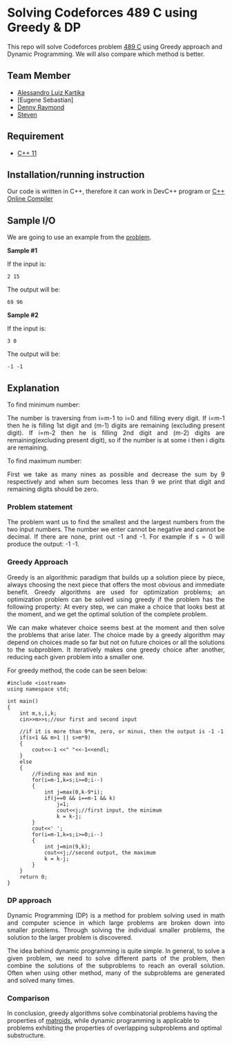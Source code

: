 # Solving Codeforces 489 C using Greedy & DP
This repo will solve Codeforces problem [489 C](https://codeforces.com/problemset/problem/489/C) using Greedy approach and Dynamic Programming. We will also compare which method is better.

## Team Member
- [Alessandro Luiz Kartika](http://codeforces.com/profile/Elderhawk)
- [Eugene Sebastian]
- [Denny Raymond](http://codeforces.com/profile/dendenray)
- [Steven](http://codeforces.com/profile/Steve2015) 

## Requirement
- [C++ 11](https://osdn.net/projects/sfnet_tdm-gcc/)

## Installation/running instruction
Our code is written in C++, therefore it can work in DevC++ program or [C++ Online Compiler](https://www.onlinegdb.com/online_c++_compiler)

## Sample I/O
We are going to use an example from the [problem](https://codeforces.com/contest/489/problem/C).

**Sample #1**

If the input is:

```
2 15
```

The output will be:

```
69 96
```

**Sample #2**

If the input is:

```
3 0
```

The output will be:

```
-1 -1
```

## Explanation
To find minimum number:

<p align="justify">
The number is traversing from i=m-1 to i=0 and filling every digit. If i=m-1 then he is filling 1st digit and (m-1) digits are remaining (excluding present digit). If i=m-2 then he is filling 2nd digit and (m-2) digits are remaining(excluding present digit), so if the number is at some i then i digits are remaining.

To find maximum number:

<p align="justify">
First we take as many nines as possible and decrease the sum by 9 respectively and when sum becomes less than 9 we print that digit and remaining digits should be zero.

### Problem statement
<p align="justify">
The problem want us to find the smallest and the largest numbers from the two input numbers. The number we enter cannot be negative and cannot be decimal. If there are none, print out -1 and -1. For example if s = 0 will produce the output: -1 -1.

### Greedy Approach
<p align="justify">
Greedy is an algorithmic paradigm that builds up a solution piece by piece, always choosing the next piece that offers the most obvious and immediate benefit. Greedy algorithms are used for optimization problems; an optimization problem can be solved using greedy if the problem has the following property: At every step, we can make a choice that looks best at the moment, and we get the optimal solution of the complete problem.

<p align="justify">
We can make whatever choice seems best at the moment and then solve the problems that arise later. The choice made by a greedy algorithm may depend on choices made so far but not on future choices or all the solutions to the subproblem. It iteratively makes one greedy choice after another, reducing each given problem into a smaller one.

For greedy method, the code can be seen below:

```
#include <iostream>
using namespace std;

int main()
{
    int m,s,i,k;
    cin>>m>>s;//our first and second input
    
    //if it is more than 9*m, zero, or minus, then the output is -1 -1
    if(s<1 && m>1 || s>m*9)
    {
        cout<<-1 <<" "<<-1<<endl;
    }
    else
    {
        //Finding max and min
        for(i=m-1,k=s;i>=0;i--)
        {
            int j=max(0,k-9*i);
            if(j==0 && i==m-1 && k)
                j=1;
                cout<<j;//first input, the minimum
                k = k-j;
        }
        cout<<' ';
        for(i=m-1,k=s;i>=0;i--)
        {
            int j=min(9,k);
            cout<<j;//second output, the maximum
            k = k-j;
        }
    }
    return 0;
}
```

### DP approach
<p align="justify">
Dynamic Programming (DP) is a method for problem solving used in math and computer science in which large problems are broken down into smaller problems. Through solving the individual smaller problems, the solution to the larger problem is discovered.

<p align="justify">
The idea behind dynamic programming is quite simple. In general, to solve a given problem, we need to solve different parts of the problem, then combine the solutions of the subproblems to reach an overall solution. Often when using other method, many of the subproblems are generated and solved many times.

### Comparison
In conclusion, greedy algorithms solve combinatorial problems having the properties of [matroids], while dynamic programming is applicable to problems exhibiting the properties of overlapping subproblems and optimal substructure.

[matroids]: https://en.wikipedia.org/wiki/Matroid
